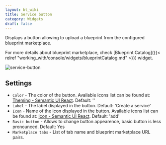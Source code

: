 ```yaml
---
layout: bt_wiki
title: Service button
category: Widgets
draft: false
---
```


Displays a button allowing to upload a blueprint from the configured blueprint marketplace. 

For more details about blueprint marketplace, check [Blueprint Catalog]({{< relref 
"working_with/console/widgets/blueprintCatalog.md" >}}) widget.

![service-button]( /images/ui/widgets/service-button.png )


## Settings

* `Color` - The color of the button. Available icons list can be found
  at: [Theming - Semantic UI React](https://react.semantic-ui.com/layouts/theming). Default: ''
* `Label` - The label displayed in the button. Default: 'Create a service'
* `Icon` - Name of the icon displayed in the button. Available icons list can be found
  at: [Icon - Semantic UI React](https://react.semantic-ui.com/elements/icon). Default: 'add'
* `Basic button` - Allows to change button appearence, basic button is less pronounced. Default: Yes
* `Marketplace tabs` - List of tab name and blueprint marketplace URL pairs.
